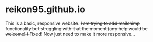 # reikon95.github.io

This is a basic, responsive website. <s>I am trying to add mailchimp functionality but struggling with it at the moment (any help would be welcome!!) </s> Fixed! Now just need to make it more responsive...
